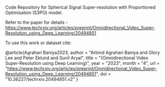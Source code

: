 Code Repository for Spherical Signal Super-resolution with Proportioned Optimisation (S3PO) model.

Refer to the paper for details - https://www.techrxiv.org/articles/preprint/Omnidirectional_Video_Super-Resolution_using_Deep_Learning/20494851

To use this work or dataset cite:


@article{Agrahari Baniya2023,
author = "Arbind Agrahari Baniya and Glory Lee and Peter Eklund and Sunil Aryal",
title = "{Omnidirectional Video Super-Resolution using Deep Learning}",
year = "2023",
month = "4",
url = "https://www.techrxiv.org/articles/preprint/Omnidirectional_Video_Super-Resolution_using_Deep_Learning/20494851",
doi = "10.36227/techrxiv.20494851.v2"
}
